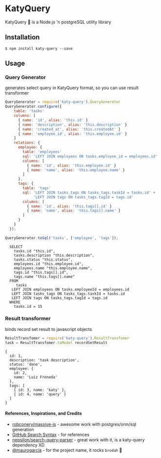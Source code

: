 # KatyQuery
KatyQuery :microphone: is a Node.js 'n postgreSQL utility library

## Installation

```shell
$ npm install katy-query --save
```

## Usage

### Query Generator

generates select query in KatyQuery format, so you can use result transformer

```javascript
QueryGenerator = require('katy-query').QueryGenerator
QueryGenerator.configure({
    table: 'tasks'
    columns: [
      { name: 'id', alias: 'this.id' }
      { name: 'description', alias: 'this.description' }
      { name: 'created_at', alias: 'this.createdAt' }
      { name: 'employee_id', alias: 'this.employee.id' }
    ]
    relations: {
      employee: {
        table: 'employees'
        sql: 'LEFT JOIN employees ON tasks.employee_id = employees.id'
        columns: [
          { name: 'id', alias: 'this.employee.id' }
          { name: 'name', alias: 'this.employee.name' }
        ]
      },
      tags: {
        table: 'tags'
        sql: 'LEFT JOIN tasks_tags ON tasks_tags.taskId = tasks.id' +
             'LEFT JOIN tags ON tasks_tags.tagId = tags.id'
        columns: [
          { name: 'id', alias: 'this.tags[].id' }
          { name: 'name', alias: 'this.tags[].name' }
        ]
      }
    }
  });
  
QueryGenerator.toSql('tasks', ['employee', 'tags']);
```


```
  SELECT 
    tasks.id "this.id",
    tasks.description "this.description",
    tasks.status "this.status",
    employees.id "this.employee.id",
    employees.name "this.employee.name",
    tags.id "this.tags[].id",
    tags.name "this.tags[].name"
  FROM
     tasks
   LEFT JOIN employees ON tasks.employeeId = employees.id
   LEFT JOIN tasks_tags ON tasks_tags.taskId = tasks.id
   LEFT JOIN tags ON tasks_tags.tagId = tags.id
  WHERE
    tasks.id = 15
```

### Result transformer 

binds record set result to javascript objects

```javascript
ResultTransfomer = require('katy-query').ResultTransfomer
task = ResultTransfomer.toModel recordSetResult
```

```
{
  id: 1,
  description: 'task description',
  status: 'done',
  employee: { 
    id: 2,
    name: 'Luiz Freneda'
  },
  tags: [
    { id: 3, name: 'katy' },
    { id: 4, name: 'query' }
  ]
}
```

#### References, Inspirations, and Credits

- [robconery/massive-js](https://github.com/robconery/massive-js) - awesome work with postgres/orm/sql generation
- [GitHub Search Syntax](https://help.github.com/articles/search-syntax/) - for references
- [nepsilon/search-query-parser](https://github.com/nepsilon/search-query-parser) - great work with it, is a katy-query dependency XD
- [@maurogarcia](http://github.com/maurogarcia) - for the project name, it rocks `brodah` :microphone: